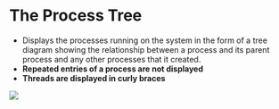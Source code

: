 # The Process Tree

- Displays the processes running on the system in the form of a tree diagram showing the relationship between a process and its parent process and any other processes that it created. 
- **Repeated entries of a process are not displayed**
- **Threads are displayed in curly braces**

![](https://courses.edx.org/courses/course-v1:LinuxFoundationX+LFS101x.2+1T2015/courseware/1d43788934f04e3dbd5e8f690128e8b7/17b7794cd2bb4c88b3ea080e68bf0b60/1?activate_block_id=block-v1%3ALinuxFoundationX%2BLFS101x.2%2B1T2015%2Btype%40vertical%2Bblock%40517ffd3e00824cac90f03b636d306e43)
